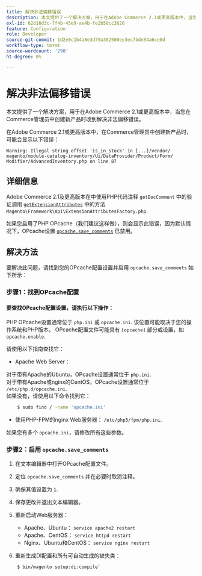 ```yaml
---
title: 解决非法偏移错误
description: 本文提供了一个解决方案，用于在Adobe Commerce 2.1或更高版本中，当您在Commerce管理员中创建新产品时收到解决非法偏移错误。
exl-id: 62d16d3c-7f4b-45e9-ae4b-fe2b58cc3620
feature: Configuration
role: Developer
source-git-commit: 1d2e0c1b4a8e3d79a362500ee3ec7bde84a6ce0d
workflow-type: tm+mt
source-wordcount: '298'
ht-degree: 0%

---
```


# 解决非法偏移错误

本文提供了一个解决方案，用于在Adobe Commerce 2.1或更高版本中，当您在Commerce管理员中创建新产品时收到解决非法偏移错误。

在Adobe Commerce 2.1或更高版本中，在Commerce管理员中创建新产品时，可能会显示以下错误：

```text
Warning: Illegal string offset 'is_in_stock' in [...]/vendor/
magento/module-catalog-inventory/Ui/DataProvider/Product/Form/
Modifier/AdvancedInventory.php on line 87
```

## 详细信息

Adobe Commerce 2.1及更高版本在中使用PHP代码注释 `getDocComment` 中的验证调用 [`getExtensionAttributes`](https://github.com/magento/magento2/blob/2.3/lib/internal/Magento/Framework/Api/ExtensionAttributesFactory.php#L64-L73) 中的方法 `Magento\Framework\Api\ExtensionAttributesFactory.php`.

如果您启用了PHP OPcache（我们建议这样做），则会显示此错误，因为默认情况下，OPcache设置 [`opcache.save_comments`](http://php.net/manual/en/opcache.configuration.php#ini.opcache.save_comments) 已禁用。

## 解决方法

要解决此问题，请找到您的OPcache配置设置并启用 `opcache.save_comments` 如下所示：

### 步骤1：找到OPcache配置

#### 要查找OPcache配置设置，请执行以下操作：

PHP OPcache设置通常位于 `php.ini` 或 `opcache.ini`. 该位置可能取决于您的操作系统和PHP版本。 OPcache配置文件可能具有 `[opcache]` 部分或设置，如 `opcache.enable`.

请使用以下指南查找它：

* Apache Web Server：<br>

对于带有Apache的Ubuntu，OPcache设置通常位于 `php.ini`.<br>
对于带有Apache或nginx的CentOS，OPcache设置通常位于 `/etc/php.d/opcache.ini`.<br>
如果没有，请使用以下命令找到它：

```bash
    $ sudo find / -name 'opcache.ini'
```

* 使用PHP-FPM的nginx Web服务器： `/etc/php5/fpm/php.ini`.

如果您有多个 `opcache.ini`，请修改所有这些参数。


### 步骤2：启用 `opcache.save_comments`

1. 在文本编辑器中打开OPcache配置文件。
1. 定位 `opcache.save_comments` 并在必要时取消注释。
1. 确保其值设置为 `1`.
1. 保存更改并退出文本编辑器。
1. 重新启动Web服务器：

   * Apache、Ubuntu： `service apache2 restart`
   * Apache、CentOS： `service httpd restart`
   * Nginx、Ubuntu和CentOS： `service nginx restart`

1. 重新生成DI配置和所有可自动生成的缺失类：

```bash
    $ bin/magento setup:di:compile`
```
